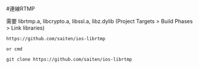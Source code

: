 
#連線RTMP 

需要 librtmp.a, libcrypto.a, libssl.a, libz.dylib (Project Targets > Build Phases > Link libraries)

```
https://github.com/saiten/ios-librtmp

or cmd

git clone https://github.com/saiten/ios-librtmp

```

